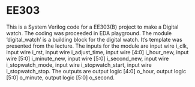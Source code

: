 # EE303
This is a System Verilog code for a EE303(B) project to make a Digital watch. 
The coding was proceeded in EDA playground. The module ‘digital_watch’ is a building block for the digital watch. It’s template was presented from the lecture. The inputs for the module are input wire i_clk, input wire i_rst, input wire i_adjust_time, input wire [4:0] i_hour_new, input wire [5:0] i_minute_new, input wire [5:0] i_second_new, input wire i_stopwatch_mode, input wire i_stopwatch_start, input wire i_stopwatch_stop. The outputs are output logic [4:0] o_hour, output logic [5:0] o_minute, output logic [5:0] o_second.

